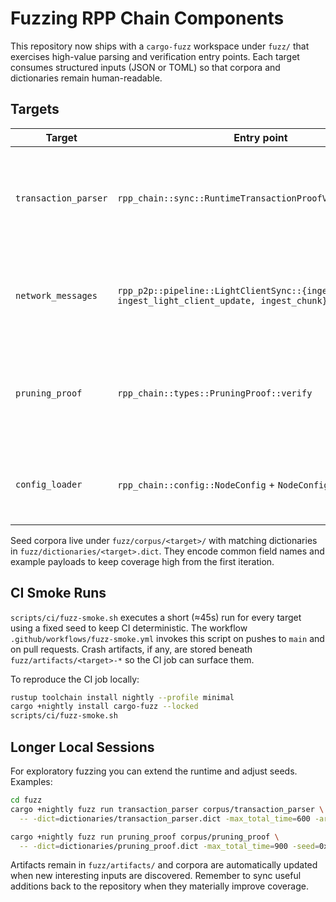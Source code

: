 # Fuzzing RPP Chain Components

This repository now ships with a `cargo-fuzz` workspace under `fuzz/` that exercises
high-value parsing and verification entry points. Each target consumes structured
inputs (JSON or TOML) so that corpora and dictionaries remain human-readable.

## Targets

| Target | Entry point | Notes |
| ------ | ----------- | ----- |
| `transaction_parser` | `rpp_chain::sync::RuntimeTransactionProofVerifier::verify` | Decodes gossip transaction bundles and performs signature/proof integrity checks. |
| `network_messages` | `rpp_p2p::pipeline::LightClientSync::{ingest_plan, ingest_light_client_update, ingest_chunk}` | Covers state sync plan decoding, recursive proof validation, and chunk ingestion. |
| `pruning_proof` | `rpp_chain::types::PruningProof::verify` | Validates pruning proofs against supplied block headers and (optional) previous blocks. |
| `config_loader` | `rpp_chain::config::NodeConfig` + `NodeConfig::validate` | Exercises TOML parsing and semantic validation of node configuration. |

Seed corpora live under `fuzz/corpus/<target>/` with matching dictionaries in
`fuzz/dictionaries/<target>.dict`. They encode common field names and example
payloads to keep coverage high from the first iteration.

## CI Smoke Runs

`scripts/ci/fuzz-smoke.sh` executes a short (≈45s) run for every target using a
fixed seed to keep CI deterministic. The workflow `.github/workflows/fuzz-smoke.yml`
invokes this script on pushes to `main` and on pull requests. Crash artifacts, if
any, are stored beneath `fuzz/artifacts/<target>-*` so the CI job can surface them.

To reproduce the CI job locally:

```bash
rustup toolchain install nightly --profile minimal
cargo +nightly install cargo-fuzz --locked
scripts/ci/fuzz-smoke.sh
```

## Longer Local Sessions

For exploratory fuzzing you can extend the runtime and adjust seeds. Examples:

```bash
cd fuzz
cargo +nightly fuzz run transaction_parser corpus/transaction_parser \
  -- -dict=dictionaries/transaction_parser.dict -max_total_time=600 -artifact_prefix=artifacts/transaction_parser-

cargo +nightly fuzz run pruning_proof corpus/pruning_proof \
  -- -dict=dictionaries/pruning_proof.dict -max_total_time=900 -seed=0xDEADBEEF
```

Artifacts remain in `fuzz/artifacts/` and corpora are automatically updated when
new interesting inputs are discovered. Remember to sync useful additions back to
the repository when they materially improve coverage.
